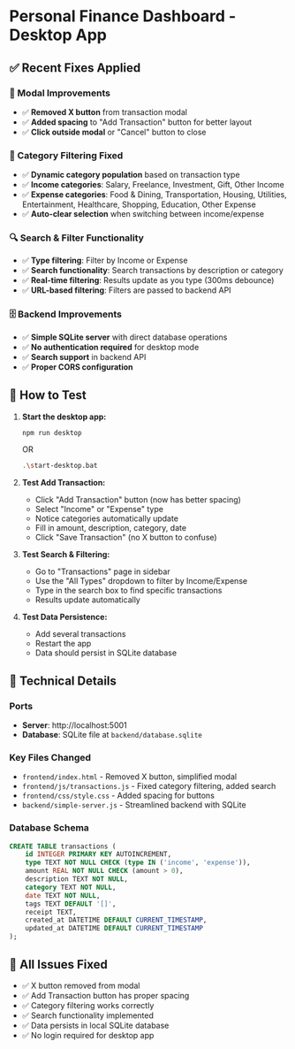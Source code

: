 # Personal Finance Dashboard - Desktop App

## ✅ Recent Fixes Applied

### 🔧 Modal Improvements
- ✅ **Removed X button** from transaction modal
- ✅ **Added spacing** to "Add Transaction" button for better layout
- ✅ **Click outside modal** or "Cancel" button to close

### 🎯 Category Filtering Fixed
- ✅ **Dynamic category population** based on transaction type
- ✅ **Income categories**: Salary, Freelance, Investment, Gift, Other Income
- ✅ **Expense categories**: Food & Dining, Transportation, Housing, Utilities, Entertainment, Healthcare, Shopping, Education, Other Expense
- ✅ **Auto-clear selection** when switching between income/expense

### 🔍 Search & Filter Functionality
- ✅ **Type filtering**: Filter by Income or Expense
- ✅ **Search functionality**: Search transactions by description or category
- ✅ **Real-time filtering**: Results update as you type (300ms debounce)
- ✅ **URL-based filtering**: Filters are passed to backend API

### 🗄️ Backend Improvements
- ✅ **Simple SQLite server** with direct database operations
- ✅ **No authentication required** for desktop mode
- ✅ **Search support** in backend API
- ✅ **Proper CORS configuration**

## 🚀 How to Test

1. **Start the desktop app:**
   ```bash
   npm run desktop
   ```
   OR
   ```bash
   .\start-desktop.bat
   ```

2. **Test Add Transaction:**
   - Click "Add Transaction" button (now has better spacing)
   - Select "Income" or "Expense" type
   - Notice categories automatically update
   - Fill in amount, description, category, date
   - Click "Save Transaction" (no X button to confuse)

3. **Test Search & Filtering:**
   - Go to "Transactions" page in sidebar
   - Use the "All Types" dropdown to filter by Income/Expense
   - Type in the search box to find specific transactions
   - Results update automatically

4. **Test Data Persistence:**
   - Add several transactions
   - Restart the app
   - Data should persist in SQLite database

## 🔧 Technical Details

### Ports
- **Server**: http://localhost:5001
- **Database**: SQLite file at `backend/database.sqlite`

### Key Files Changed
- `frontend/index.html` - Removed X button, simplified modal
- `frontend/js/transactions.js` - Fixed category filtering, added search
- `frontend/css/style.css` - Added spacing for buttons
- `backend/simple-server.js` - Streamlined backend with SQLite

### Database Schema
```sql
CREATE TABLE transactions (
    id INTEGER PRIMARY KEY AUTOINCREMENT,
    type TEXT NOT NULL CHECK (type IN ('income', 'expense')),
    amount REAL NOT NULL CHECK (amount > 0),
    description TEXT NOT NULL,
    category TEXT NOT NULL,
    date TEXT NOT NULL,
    tags TEXT DEFAULT '[]',
    receipt TEXT,
    created_at DATETIME DEFAULT CURRENT_TIMESTAMP,
    updated_at DATETIME DEFAULT CURRENT_TIMESTAMP
);
```

## 🎯 All Issues Fixed
- ✅ X button removed from modal
- ✅ Add Transaction button has proper spacing
- ✅ Category filtering works correctly
- ✅ Search functionality implemented
- ✅ Data persists in local SQLite database
- ✅ No login required for desktop app
